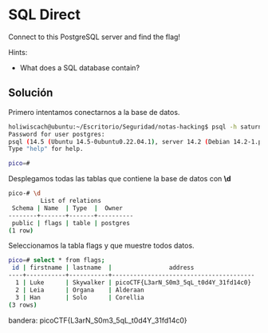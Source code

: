 # SQL Direct
Connect to this PostgreSQL server and find the flag!

Hints:
- What does a SQL database contain?

## Solución
Primero intentamos conectarnos a la base de datos.

``` bash
holiwiscach@ubuntu:~/Escritorio/Seguridad/notas-hacking$ psql -h saturn.picoctf.net -p 62683 -U postgres pico
Password for user postgres: 
psql (14.5 (Ubuntu 14.5-0ubuntu0.22.04.1), server 14.2 (Debian 14.2-1.pgdg110+1))
Type "help" for help.

pico=#
```

Desplegamos todas las tablas que contiene la base de datos con **\d** 

``` bash
pico-# \d
         List of relations
 Schema | Name  | Type  |  Owner   
--------+-------+-------+----------
 public | flags | table | postgres
(1 row)

```

Seleccionamos la tabla flags y que muestre todos datos.

``` bash
pico=# select * from flags;
 id | firstname | lastname  |                address                 
----+-----------+-----------+----------------------------------------
  1 | Luke      | Skywalker | picoCTF{L3arN_S0m3_5qL_t0d4Y_31fd14c0}
  2 | Leia      | Organa    | Alderaan
  3 | Han       | Solo      | Corellia
(3 rows)


```

bandera:
picoCTF{L3arN_S0m3_5qL_t0d4Y_31fd14c0}
